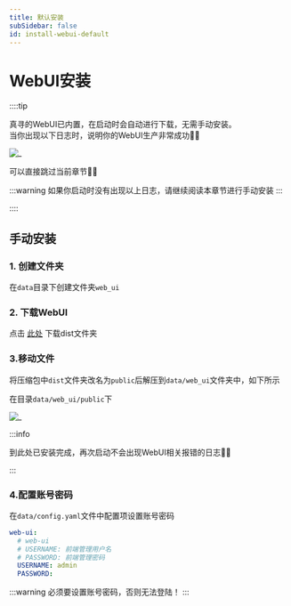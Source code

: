 ```yaml
---
title: 默认安装
subSidebar: false
id: install-webui-default
---
```


WebUI安装
===

::::tip

真寻的WebUI已内置，在启动时会自动进行下载，无需手动安装。  
当你出现以下日志时，说明你的WebUI生产非常成功🎉🎉

![_](/img/install/webui_1.png)  

可以直接跳过当前章节🎉🎉

:::warning
如果你启动时没有出现以上日志，请继续阅读本章节进行手动安装
:::

::::

手动安装
---

### 1. 创建文件夹

在`data`目录下创建文件夹`web_ui`

### 2. 下载WebUI

点击 [此处](https://mirror.ghproxy.com/https://github.com/HibiKier/zhenxun_bot_webui/archive/refs/heads/dist.zip) 下载dist文件夹

### 3.移动文件

将压缩包中`dist`文件夹改名为`public`后解压到`data/web_ui`文件夹中，如下所示  

在目录`data/web_ui/public`下  

![_](/img/install/webui_2.png)

:::info

到此处已安装完成，再次启动不会出现WebUI相关报错的日志🎉🎉

:::

### 4.配置账号密码

在`data/config.yaml`文件中配置项设置账号密码

```yaml
web-ui:
  # web-ui
  # USERNAME: 前端管理用户名
  # PASSWORD: 前端管理密码
  USERNAME: admin
  PASSWORD: 
```

:::warning
必须要设置账号密码，否则无法登陆！
:::
